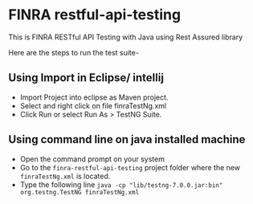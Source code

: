 # FINRA restful-api-testing
This is FINRA RESTful API Testing with Java using Rest Assured library

Here are the steps to run the test suite-

## Using Import in Eclipse/ intellij

* Import Project into eclipse as Maven project.
* Select and right click on file finraTestNg.xml
* Click Run or select Run As > TestNG Suite.

## Using command line on java installed machine

* Open the command prompt on your system
* Go to the `finra-restful-api-testing` project folder where the new `finraTestNg.xml` is located.
* Type the following line `java -cp "lib/testng-7.0.0.jar:bin" org.testng.TestNG finraTestNg.xml`

